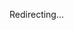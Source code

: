 <script setup>
function redirect() {
  if (typeof navigator === 'undefined' || !navigator || !navigator.language) return;
  const [lang] = navigator.language.split('-');
  if (lang === 'zh') {
    document.location.replace('/zh/guide/installation/');
    return;
  }
  document.location.replace(`/en/guide/installation/`);
}

redirect();
</script>

Redirecting...